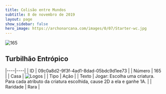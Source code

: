 ```yaml
---
title: Colisão entre Mundos
subtitle: 8 de novembro de 2019
layout: page
show_sidebar: false
hero_image: https://archonarcana.com/images/0/07/Starter-wc.jpg
---
```


![165](https://cdn.keyforgegame.com/media/card_front/pt/452_165_RHX7CV7W4W83_pt.png)

## Turbilhão Entrópico

|----|----|
| ID | 09c0a8d2-9f3f-4ad1-8dad-05bdc9d1ee73 |
| Número | 165 |
| Casa | ![Logos](https://archonarcana.com/images/thumb/c/ce/Logos.png/22px-Logos.png "Logos") |
| Tipo | Ação |
| Texto | Jogar: Escolha uma criatura. Para cada atributo da criatura escolhida, cause 2D a ela e ganhe 1A. |
| Raridade | Rara |
